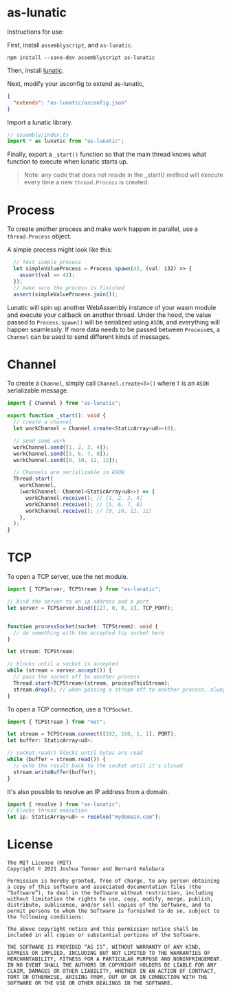 # as-lunatic

Instructions for use:

First, install `assemblyscript`, and `as-lunatic`.

```
npm install --save-dev assemblyscript as-lunatic
```

Then, install [lunatic](https://github.com/lunatic-solutions/lunatic).

Next, modify your asconfig to extend as-lunatic,

```json
{
  "extends": "as-lunatic/asconfig.json"
}
```

Import a lunatic library.

```ts
// assembly/index.ts
import * as lunatic from "as-lunatic";
```

Finally, export a `_start()` function so that the main thread knows what function to execute when lunatic starts up.

> Note: any code that does not reside in the _start() method will execute every time a new `thread.Process` is created.

# Process

To create another process and make work happen in parallel, use a `thread.Process` object.

A simple process might look like this:

```ts
  // Test simple process
  let simpleValueProcess = Process.spawn(42, (val: i32) => {
    assert(val == 42);
  });
  // make sure the process is finished
  assert(simpleValueProcess.join());
```

Lunatic will spin up another WebAssembly instance of your wasm module and execute your callback on another thread. Under the hood, the value passed to `Process.spawn()` will be serialized using `ASON`, and everything will happen seamlessly. If more data needs to be passed between `Process`es, a `Channel` can be used to send different kinds of messages.

# Channel

To create a `Channel`, simply call `Channel.create<T>()` where `T` is an `ASON` serializable message.

```ts
import { Channel } from "as-lunatic";

export function _start(): void {
  // create a channel
  let workChannel = Channel.create<StaticArray<u8>>(0);

  // send some work
  workChannel.send([1, 2, 3, 4]);
  workChannel.send([5, 6, 7, 8]);
  workChannel.send([9, 10, 11, 12]);

  // Channels are serializable in ASON
  Thread.start(
    workChannel,
    (workChannel: Channel<StaticArray<u8>>) => {
      workChannel.receive(); // [1, 2, 3, 4]
      workChannel.receive(); // [5, 6, 7, 8]
      workChannel.receive(); // [9, 10, 11, 12]
    },
  );
}
```

# TCP

To open a TCP server, use the net module.

```ts
import { TCPServer, TCPStream } from "as-lunatic";

// bind the server to an ip address and a port
let server = TCPServer.bind([127, 0, 0, 1], TCP_PORT);


function processSocket(socket: TCPStream): void {
  // do something with the accepted tcp socket here
}

let stream: TCPStream;

// blocks until a socket is accepted
while (stream = server.accept()) {
  // pass the socket off to another process
  Thread.start<TCPStream>(stream, processThisStream);
  stream.drop(); // when passing a stream off to another process, always drop it
}
```

To open a TCP connection, use a `TCPSocket`.

```ts
import { TCPStream } from "net";

let stream = TCPStream.connect([192, 168, 1, 1], PORT);
let buffer: StaticArray<u8>;

// socket.read() blocks until bytes are read
while (buffer = stream.read()) {
  // echo the result back to the socket until it's closed
  stream.writeBuffer(buffer);
}
```

It's also possible to resolve an IP address from a domain.

```ts
import { resolve } from "as-lunatic";
// blocks thread execution
let ip: StaticArray<u8> = resolve("mydomain.com");
```
# License

```
The MIT License (MIT)
Copyright © 2021 Joshua Tenner and Bernard Kolobara

Permission is hereby granted, free of charge, to any person obtaining a copy of this software and associated documentation files (the “Software”), to deal in the Software without restriction, including without limitation the rights to use, copy, modify, merge, publish, distribute, sublicense, and/or sell copies of the Software, and to permit persons to whom the Software is furnished to do so, subject to the following conditions:

The above copyright notice and this permission notice shall be included in all copies or substantial portions of the Software.

THE SOFTWARE IS PROVIDED “AS IS”, WITHOUT WARRANTY OF ANY KIND, EXPRESS OR IMPLIED, INCLUDING BUT NOT LIMITED TO THE WARRANTIES OF MERCHANTABILITY, FITNESS FOR A PARTICULAR PURPOSE AND NONINFRINGEMENT. IN NO EVENT SHALL THE AUTHORS OR COPYRIGHT HOLDERS BE LIABLE FOR ANY CLAIM, DAMAGES OR OTHER LIABILITY, WHETHER IN AN ACTION OF CONTRACT, TORT OR OTHERWISE, ARISING FROM, OUT OF OR IN CONNECTION WITH THE SOFTWARE OR THE USE OR OTHER DEALINGS IN THE SOFTWARE.
```